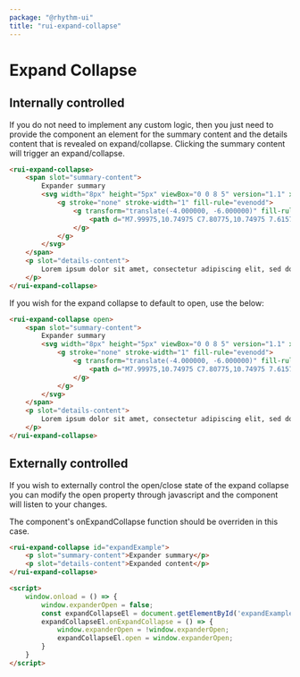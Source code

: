 ```yaml
---
package: "@rhythm-ui"
title: "rui-expand-collapse"
---
```


# Expand Collapse

## Internally controlled
If you do not need to implement any custom logic, then you just need to provide the component an element for the summary content and the details content that is revealed on expand/collapse. Clicking the summary content will trigger an expand/collapse.

```html preview
<rui-expand-collapse>
	<span slot="summary-content">
		Expander summary
		<svg width="8px" height="5px" viewBox="0 0 8 5" version="1.1" xmlns="http://www.w3.org/2000/svg" xmlns:xlink="http://www.w3.org/1999/xlink" slot="icon" class="icon">
			<g stroke="none" stroke-width="1" fill-rule="evenodd">
				<g transform="translate(-4.000000, -6.000000)" fill-rule="nonzero">
					<path d="M7.99975,10.74975 C7.80775,10.74975 7.61575,10.67675 7.46975,10.52975 L4.21975,7.27975 C3.92675,6.98675 3.92675,6.51275 4.21975,6.21975 C4.51275,5.92675 4.98675,5.92675 5.27975,6.21975 L7.99975,8.93875 L10.71975,6.21975 C11.01275,5.92675 11.48675,5.92675 11.77975,6.21975 C12.07275,6.51275 12.07275,6.98675 11.77975,7.27975 L8.52975,10.52975 C8.38375,10.67675 8.19175,10.74975 7.99975,10.74975" fill="currentColor"></path>
				</g>
			</g>
		</svg>
	</span>
	<p slot="details-content">
		Lorem ipsum dolor sit amet, consectetur adipiscing elit, sed do eiusmod tempor incididunt ut labore et dolore magna aliqua. Ut enim ad minim veniam, quis nostrud exercitation ullamco laboris nisi ut aliquip ex ea commodo
	</p>
</rui-expand-collapse>
```

If you wish for the expand collapse to default to open, use the below:
```html preview
<rui-expand-collapse open>
	<span slot="summary-content">
		Expander summary
		<svg width="8px" height="5px" viewBox="0 0 8 5" version="1.1" xmlns="http://www.w3.org/2000/svg" xmlns:xlink="http://www.w3.org/1999/xlink" slot="icon" class="icon">
			<g stroke="none" stroke-width="1" fill-rule="evenodd">
				<g transform="translate(-4.000000, -6.000000)" fill-rule="nonzero">
					<path d="M7.99975,10.74975 C7.80775,10.74975 7.61575,10.67675 7.46975,10.52975 L4.21975,7.27975 C3.92675,6.98675 3.92675,6.51275 4.21975,6.21975 C4.51275,5.92675 4.98675,5.92675 5.27975,6.21975 L7.99975,8.93875 L10.71975,6.21975 C11.01275,5.92675 11.48675,5.92675 11.77975,6.21975 C12.07275,6.51275 12.07275,6.98675 11.77975,7.27975 L8.52975,10.52975 C8.38375,10.67675 8.19175,10.74975 7.99975,10.74975" fill="currentColor"></path>
				</g>
			</g>
		</svg>
	</span>
	<p slot="details-content">
		Lorem ipsum dolor sit amet, consectetur adipiscing elit, sed do eiusmod tempor incididunt ut labore et dolore magna aliqua. Ut enim ad minim veniam, quis nostrud exercitation ullamco laboris nisi ut aliquip ex ea commodo
	</p>
</rui-expand-collapse>
```

## Externally controlled
If you wish to externally control the open/close state of the expand collapse
you can modify the open property through javascript and the component will listen to your changes. 

The component's onExpandCollapse function should be overriden in this case.

```html
<rui-expand-collapse id="expandExample">
    <p slot="summary-content">Expander summary</p>
    <p slot="details-content">Expanded content</p>
</rui-expand-collapse>

<script>
    window.onload = () => {
        window.expanderOpen = false;
        const expandCollapseEl = document.getElementById('expandExample');
        expandCollapseEl.onExpandCollapse = () => {
            window.expanderOpen = !window.expanderOpen;
            expandCollapseEl.open = window.expanderOpen;
        }
    }
</script>
```
